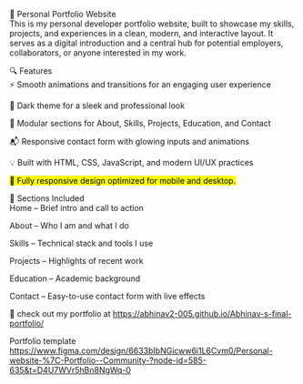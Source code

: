 💼 Personal Portfolio Website<br>
This is my personal developer portfolio website, built to showcase my skills, projects, and experiences in a clean, modern, and interactive layout. It serves as a digital introduction and a central hub for potential employers, collaborators, or anyone interested in my work.

🔍 Features<br>
⚡ Smooth animations and transitions for an engaging user experience

🌙 Dark theme for a sleek and professional look

🧩 Modular sections for About, Skills, Projects, Education, and Contact

📬 Responsive contact form with glowing inputs and animations

💡 Built with HTML, CSS, JavaScript, and modern UI/UX practices

<mark> 📱 Fully responsive design optimized for mobile and desktop.</mark>

📂 Sections Included<br>
Home – Brief intro and call to action

About – Who I am and what I do

Skills – Technical stack and tools I use

Projects – Highlights of recent work

Education – Academic background

Contact – Easy-to-use contact form with live effects

📌 check out my portfolio at https://abhinav2-005.github.io/Abhinav-s-final-portfolio/

Portfolio template https://www.figma.com/design/6633bIbNGicww6i1L6Cvm0/Personal-website-%7C-Portfolio--Community-?node-id=585-635&t=D4U7WVr5hBn8NgWq-0
